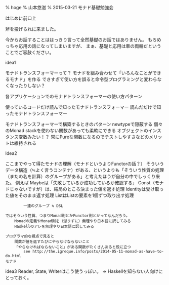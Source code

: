 % hoge
% 山本悠滋
% 2015-03-21 モナド基礎勉強会

はじめに前口上

斧を投げられに来ました。

今からお話することははっきり言って全然基礎のお話ではありません。
もろめっちゃ応用の話になってしまいますが、
まぁ、基礎と応用は車の両輪だということでご容赦ください。

idea1

モナドトランスフォーマーって？
    モナドを組み合わせて「いろんなことができるモナド」を作る
        できすぎて使い方を誤ると命令型プログラミングと変わらなくなったりしない？

各アプリケーションでのモナドトランスフォーマーの使い方パターン

使っているコードだけ読んで知ったモナドトランスフォーマー
読んだだけで知ったモナドトランスフォーマー

モナドトランスフォーマーで構築するときのパターン
    newtypeで隠蔽する
        個々のMonad stackを使わない関数があっても柔軟にできる
        オブジェクトのインスタンス変数みたい！？
    常にPureな関数になるのでテストしやすさなどのメリットは維持される

Idea2

ここまでやって得たモナドの理解（モナドというよりFunctorの話？）
    そういうデータ構造（≒よく言うコンテナ）がある、というよりも「そういう性質の処理（またの名を計算）のグループがある」と考えたほうが自分の中でしっくり来た。
        例えば
            Maybeは「失敗しているか成功しているか確認する」
            Const（モナドじゃないですが）は、結局のところ決まった値を返す処理
            Identityは受け取った値をそのまま返す処理
            ListはListの要素を1個ずつ取り出す処理

            一連のグループ ≒ DSL

    ではそういう性質、つまりMonad則とかFunctor則とかってなんだろう。
        Monadの定義やMonad則を（懲りずに）無理やり日本語に訳してみる
        Haskellのアレを無理やり日本語に訳してみる

    プログラマ的な視点で見ると
        関数が値を返すたびにやらなけならないこと
        「やらなければならないこと」がある関数がたくさんあると役に立つ
            see http://the.igreque.info/posts/2014-05-11-monad-as-have-to-do.html
    モナド

idea3
    Reader, State, Writerはこう使うっぽい。
    => Haskellを知らない人向けにとっておく。
